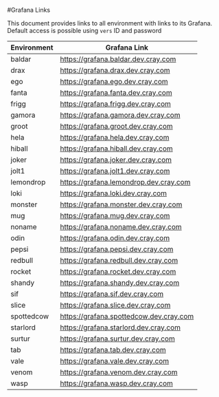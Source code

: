 #Grafana Links

This document provides links to all environment with links to its Grafana.
Default access is possible using `vers` ID and password

| Environment | Grafana Link                            |
| ----------- | --------------------------------------- |
| baldar      | https://grafana.baldar.dev.cray.com     |
| drax        | https://grafana.drax.dev.cray.com       |
| ego         | https://grafana.ego.dev.cray.com        |
| fanta       | https://grafana.fanta.dev.cray.com      |
| frigg       | https://grafana.frigg.dev.cray.com      |
| gamora      | https://grafana.gamora.dev.cray.com     |
| groot       | https://grafana.groot.dev.cray.com      |
| hela        | https://grafana.hela.dev.cray.com       |
| hiball      | https://grafana.hiball.dev.cray.com     |
| joker       | https://grafana.joker.dev.cray.com      |
| jolt1       | https://grafana.jolt1.dev.cray.com      |
| lemondrop   | https://grafana.lemondrop.dev.cray.com  |
| loki        | https://grafana.loki.dev.cray.com       |
| monster     | https://grafana.monster.dev.cray.com    |
| mug         | https://grafana.mug.dev.cray.com        |
| noname      | https://grafana.noname.dev.cray.com     |
| odin        | https://grafana.odin.dev.cray.com       |
| pepsi       | https://grafana.pepsi.dev.cray.com      |
| redbull     | https://grafana.redbull.dev.cray.com    |
| rocket      | https://grafana.rocket.dev.cray.com     |
| shandy      | https://grafana.shandy.dev.cray.com     |
| sif         | https://grafana.sif.dev.cray.com        |
| slice       | https://grafana.slice.dev.cray.com      |
| spottedcow  | https://grafana.spottedcow.dev.cray.com |
| starlord    | https://grafana.starlord.dev.cray.com   |
| surtur      | https://grafana.surtur.dev.cray.com     |
| tab         | https://grafana.tab.dev.cray.com        |
| vale        | https://grafana.vale.dev.cray.com       |
| venom       | https://grafana.venom.dev.cray.com      |
| wasp        | https://grafana.wasp.dev.cray.com       |